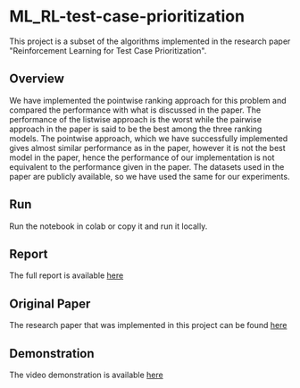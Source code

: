 # ML_RL-test-case-prioritization
This project is a subset of the algorithms implemented in the research paper "Reinforcement Learning for Test Case Prioritization".

## Overview
We have implemented the pointwise ranking approach for this problem and compared the performance with what is discussed in the paper. The performance of the listwise approach is the worst while the pairwise approach in the paper is said to be the best among the three ranking models. The pointwise approach, which we have successfully implemented gives almost similar performance as in the paper, however it is not the best model in the paper, hence the performance of our implementation is not equivalent to the performance given in the paper. The datasets used in the paper are publicly available, so we have used the same for our experiments.

## Run
Run the notebook in colab or copy it and run it locally.

## Report
The full report is available [here](https://github.com/saurabhburewar/ML_RL-test-case-prioritization/blob/main/report/SDE_Project_B18CSE037_B18CSE050.pdf)

## Original Paper
The research paper that was implemented in this project can be found [here](https://arxiv.org/pdf/2011.01834.pdf)

## Demonstration
The video demonstration is available [here](https://youtu.be/UMqSxRbUb3Y)
